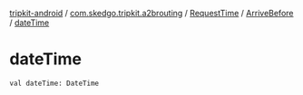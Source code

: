 [tripkit-android](../../../index.md) / [com.skedgo.tripkit.a2brouting](../../index.md) / [RequestTime](../index.md) / [ArriveBefore](index.md) / [dateTime](./date-time.md)

# dateTime

`val dateTime: DateTime`